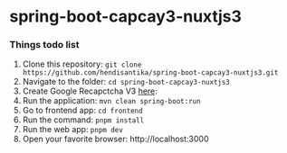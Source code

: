 # spring-boot-capcay3-nuxtjs3

### Things todo list

1. Clone this repository: `git clone https://github.com/hendisantika/spring-boot-capcay3-nuxtjs3.git`
2. Navigate to the folder: `cd spring-boot-capcay3-nuxtjs3`
3. Create Google Recapctcha V3 [here](https://www.google.com/recaptcha/admin/create):
4. Run the application: `mvn clean spring-boot:run`
5. Go to frontend app: `cd frontend`
6. Run the command: `pnpm install`
7. Run the web app: `pnpm dev`
8. Open your favorite browser: http://localhost:3000
